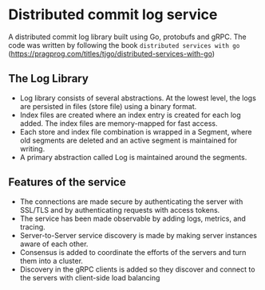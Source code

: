 # Distributed commit log service 

A distributed commit log library built using Go, protobufs and gRPC. The code was written by following the book `distributed services with go` (https://pragprog.com/titles/tjgo/distributed-services-with-go)  

## The Log Library
- Log library consists of several abstractions. At the lowest level, the logs are persisted in files (store file) using a binary format.
- Index files are created where an index entry is created for each log added. The index files are memory-mapped for fast access.
- Each store and index file combination is wrapped in a Segment, where old segments are deleted and an active segment is maintained for writing.
- A primary abstraction called Log is maintained around the segments.

## Features of the service
- The connections are made secure by authenticating the server with SSL/TLS  and by authenticating requests with access tokens.
- The service has been made observable by adding logs, metrics, and tracing.
- Server-to-Server service discovery is made by making server instances aware of each other.
- Consensus is added to coordinate the efforts of the servers and turn them into a cluster.
- Discovery in the gRPC clients is added so they discover and connect to the servers with client-side load balancing